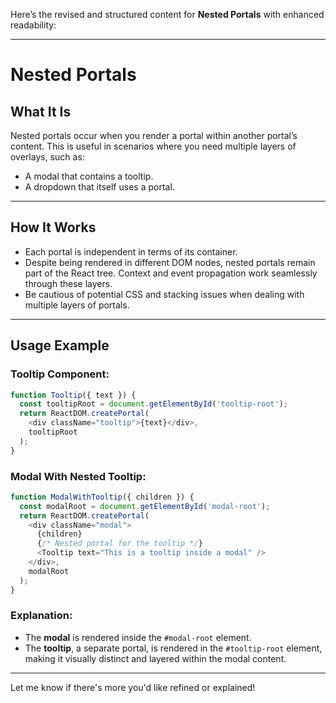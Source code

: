 Here’s the revised and structured content for **Nested Portals** with enhanced readability:

---

# Nested Portals

## What It Is
Nested portals occur when you render a portal within another portal’s content. This is useful in scenarios where you need multiple layers of overlays, such as:
- A modal that contains a tooltip.
- A dropdown that itself uses a portal.

---

## How It Works
- Each portal is independent in terms of its container.
- Despite being rendered in different DOM nodes, nested portals remain part of the React tree. Context and event propagation work seamlessly through these layers.
- Be cautious of potential CSS and stacking issues when dealing with multiple layers of portals.

---

## Usage Example

### Tooltip Component:

```javascript
function Tooltip({ text }) {
  const tooltipRoot = document.getElementById('tooltip-root');
  return ReactDOM.createPortal(
    <div className="tooltip">{text}</div>,
    tooltipRoot
  );
}
```

### Modal With Nested Tooltip:

```javascript
function ModalWithTooltip({ children }) {
  const modalRoot = document.getElementById('modal-root');
  return ReactDOM.createPortal(
    <div className="modal">
      {children}
      {/* Nested portal for the tooltip */}
      <Tooltip text="This is a tooltip inside a modal" />
    </div>,
    modalRoot
  );
}
```

### Explanation:
- The **modal** is rendered inside the `#modal-root` element.
- The **tooltip**, a separate portal, is rendered in the `#tooltip-root` element, making it visually distinct and layered within the modal content.

---

Let me know if there's more you'd like refined or explained!